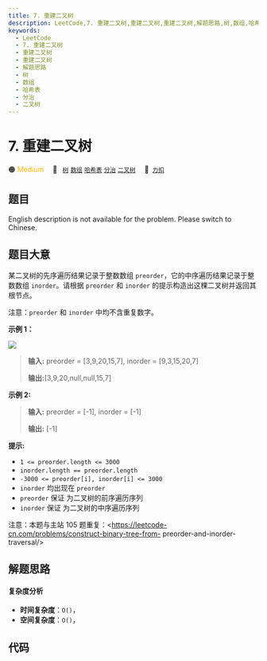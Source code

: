 ```yaml
---
title: 7. 重建二叉树
description: LeetCode,7. 重建二叉树,重建二叉树,重建二叉树,解题思路,树,数组,哈希表,分治,二叉树
keywords:
  - LeetCode
  - 7. 重建二叉树
  - 重建二叉树
  - 重建二叉树
  - 解题思路
  - 树
  - 数组
  - 哈希表
  - 分治
  - 二叉树
---
```


# 7. 重建二叉树

🟠 <font color=#ffb800>Medium</font>&emsp; 🔖&ensp; [`树`](/tag/tree.md) [`数组`](/tag/array.md) [`哈希表`](/tag/hash-table.md) [`分治`](/tag/divide-and-conquer.md) [`二叉树`](/tag/binary-tree.md)&emsp; 🔗&ensp;[`力扣`](https://leetcode.cn/problems/zhong-jian-er-cha-shu-lcof)

## 题目

English description is not available for the problem. Please switch to
Chinese.


## 题目大意

某二叉树的先序遍历结果记录于整数数组 `preorder`，它的中序遍历结果记录于整数数组 `inorder`。请根据 `preorder` 和
`inorder` 的提示构造出这棵二叉树并返回其根节点。



注意：`preorder` 和 `inorder` 中均不含重复数字。



**示例 1：**

![](https://assets.leetcode.com/uploads/2021/02/19/tree.jpg)

> 
> 
> 
> 
> 
> **输入:** preorder = [3,9,20,15,7], inorder = [9,3,15,20,7]
> 
> 
> 
> **输出:**[3,9,20,null,null,15,7]
> 
> 



**示例 2:**

> 
> 
> 
> 
> 
> **输入:** preorder = [-1], inorder = [-1]
> 
> 
> 
> **输出:** [-1]
> 
> 



**提示:**

  * `1 <= preorder.length <= 3000`
  * `inorder.length == preorder.length`
  * `-3000 <= preorder[i], inorder[i] <= 3000`
  * `inorder` 均出现在 `preorder`
  * `preorder` 保证 为二叉树的前序遍历序列
  * `inorder` 保证 为二叉树的中序遍历序列



注意：本题与主站 105 题重复：<https://leetcode-cn.com/problems/construct-binary-tree-from-
preorder-and-inorder-traversal/>




## 解题思路

#### 复杂度分析

- **时间复杂度**：`O()`，
- **空间复杂度**：`O()`，

## 代码

```javascript

```